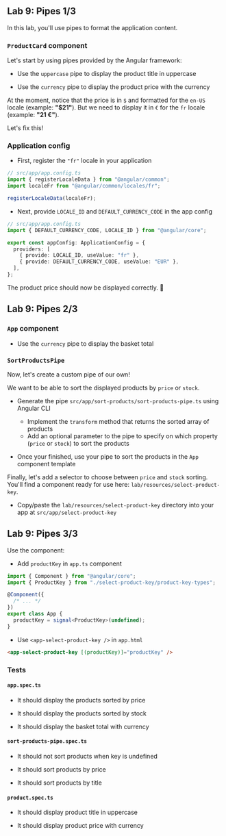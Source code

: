 ## Lab 9: Pipes 1/3

In this lab, you'll use pipes to format the application content.

### `ProductCard` component

Let's start by using pipes provided by the Angular framework:

- Use the `uppercase` pipe to display the product title in uppercase

- Use the `currency` pipe to display the product price with the currency

At the moment, notice that the price is in `$` and formatted for the `en-US` locale (example: **"$21"**).
But we need to display it in `€` for the `fr` locale (example: **"21 €"**).

Let's fix this!

### Application config

- First, register the `"fr"` locale in your application

```ts
// src/app/app.config.ts
import { registerLocaleData } from "@angular/common";
import localeFr from "@angular/common/locales/fr";

registerLocaleData(localeFr);
```

- Next, provide `LOCALE_ID` and `DEFAULT_CURRENCY_CODE` in the app config

```ts
// src/app/app.config.ts
import { DEFAULT_CURRENCY_CODE, LOCALE_ID } from "@angular/core";

export const appConfig: ApplicationConfig = {
  providers: [
    { provide: LOCALE_ID, useValue: "fr" },
    { provide: DEFAULT_CURRENCY_CODE, useValue: "EUR" },
  ],
};
```

The product price should now be displayed correctly. 🎉



## Lab 9: Pipes 2/3
### `App` component

- Use the `currency` pipe to display the basket total

### `SortProductsPipe`

Now, let's create a custom pipe of our own!

We want to be able to sort the displayed products by `price` or `stock`.

- Generate the pipe `src/app/sort-products/sort-products-pipe.ts` using Angular CLI

  - Implement the `transform` method that returns the sorted array of products
  - Add an optional parameter to the pipe to specify on which property (`price` or `stock`) to sort the products

- Once your finished, use your pipe to sort the products in the `App` component template

Finally, let's add a selector to choose between `price` and `stock` sorting.
You'll find a component ready for use here: `lab/resources/select-product-key`.

- Copy/paste the `lab/resources/select-product-key` directory into your app at `src/app/select-product-key`



## Lab 9: Pipes 3/3

Use the component:

- Add `productKey` in `app.ts` component

```ts
import { Component } from "@angular/core";
import { ProductKey } from "./select-product-key/product-key-types";

@Component({
  /* ... */
})
export class App {
  productKey = signal<ProductKey>(undefined);
}
```

- Use `<app-select-product-key />` in `app.html`

```html
<app-select-product-key [(productKey)]="productKey" />
```

### Tests

#### `app.spec.ts`

- It should display the products sorted by price

- It should display the products sorted by stock

- It should display the basket total with currency

#### `sort-products-pipe.spec.ts`

- It should not sort products when key is undefined

- It should sort products by price

- It should sort products by title

#### `product.spec.ts`

- It should display product title in uppercase

- It should display product price with currency


